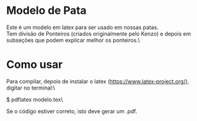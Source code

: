 # Modelo de Pata

Este é um modelo em latex para ser usado em nossas patas.\
Tem divisão de Ponteiros (criados originalmente pelo Kenzo) e depois em subseções que podem explicar melhor os ponteiros.\

# Como usar

Para compilar, depois de instalar o latex (https://www.latex-project.org/), digitar no terminal:\

$ pdflatex modelo.tex\

Se o código estiver correto, isto deve gerar um .pdf. 

